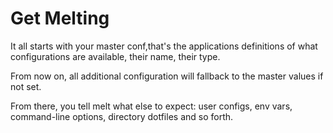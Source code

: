 # Get Melting

It all starts with your master conf,that's the applications definitions of what
configurations are available, their name, their type.

From now on, all additional configuration will fallback to the master values if
not set.

From there, you  tell melt what else to expect: user configs, env vars,
command-line options, directory dotfiles and so forth.
